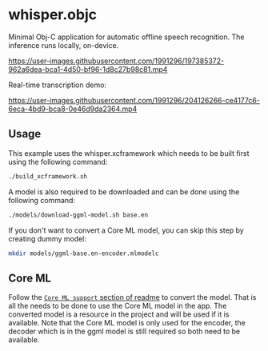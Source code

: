 # whisper.objc

Minimal Obj-C application for automatic offline speech recognition.
The inference runs locally, on-device.

https://user-images.githubusercontent.com/1991296/197385372-962a6dea-bca1-4d50-bf96-1d8c27b98c81.mp4

Real-time transcription demo:

https://user-images.githubusercontent.com/1991296/204126266-ce4177c6-6eca-4bd9-bca8-0e46d9da2364.mp4

## Usage

This example uses the whisper.xcframework which needs to be built first using the following command:
```bash
./build_xcframework.sh
```

A model is also required to be downloaded and can be done using the following command:
```bash
./models/download-ggml-model.sh base.en
```

If you don't want to convert a Core ML model, you can skip this step by creating dummy model:
```bash
mkdir models/ggml-base.en-encoder.mlmodelc
```

## Core ML

Follow the [`Core ML support` section of readme](../../README.md#core-ml-support) to convert the model.
That is all the needs to be done to use the Core ML model in the app. The converted model is a
resource in the project and will be used if it is available. Note that the Core ML model is only
used for the encoder, the decoder which is in the ggml model is still required so both need to
be available.
